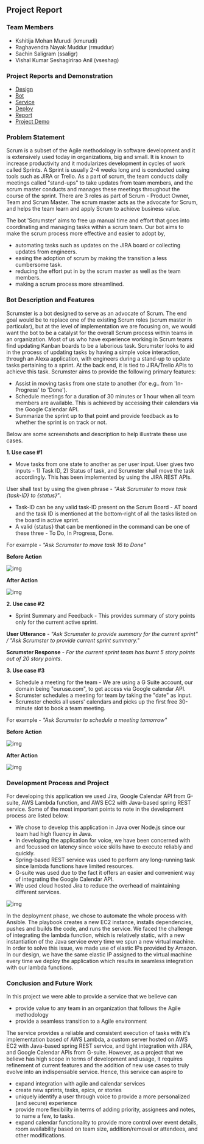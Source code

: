 ## Project Report

### Team Members

* Kshitija Mohan Murudi (kmurudi)
* Raghavendra Nayak Muddur (rmuddur)
* Sachin Saligram (ssaligr)
* Vishal Kumar Seshagirirao Anil (vseshag)

### Project Reports and Demonstration

* [Design](https://github.ncsu.edu/rmuddur/Scrumster/blob/master/DESIGN.md)
* [Bot](https://github.ncsu.edu/rmuddur/Scrumster/blob/master/Alexa-Bot/BOT.md)
* [Service](https://github.ncsu.edu/rmuddur/Scrumster/blob/master/Alexa-service/SERVICE.md)
* [Deploy](https://github.ncsu.edu/rmuddur/Scrumster/blob/master/Alexa-Deploy/DEPLOY.md)
* [Report](https://github.ncsu.edu/rmuddur/Scrumster/blob/master/Alexa-Report/REPORT.md)
* [Project Demo](https://youtu.be/g2zEf1eVQVE)

### Problem Statement

Scrum is a subset of the Agile methodology in software development and it is extensively used today in organizations, big and small. It is known to increase productivity and it modularizes development in cycles of work called Sprints. A Sprint is usually 2-4 weeks long and is conducted using tools such as JIRA or Trello. As a part of scrum, the team conducts daily meetings called "stand-ups" to take updates from team members, and the scrum master conducts and manages these meetings throughout the course of the sprint. There are 3 roles as part of Scrum - Product Owner, Team and Scrum Master. The scrum master acts as the advocate for Scrum, and helps the team learn and apply Scrum to achieve business value.

The bot 'Scrumster' aims to free up manual time and effort that goes into coordinating and managing tasks within a scrum team. Our bot aims to make the scrum process more effective and easier to adopt by,

* automating tasks such as updates on the JIRA board or collecting updates from engineers.
* easing the adoption of scrum by making the transition a less cumbersome task.
* reducing the effort put in by the scrum master as well as the team members.
* making a scrum process more streamlined.

### Bot Description and Features

Scrumster is a bot designed to serve as an advocate of Scrum. The end goal would be to replace one of the existing Scrum roles (scrum master in particular), but at the level of implementation we are focusing on, we would want the bot to be a catalyst for the overall Scrum process within teams in an organization. Most of us who have experience working in Scrum teams find updating Kanban boards to be a laborious task. Scrumster looks to aid in the process of updating tasks by having a simple voice interaction, through an Alexa application, with engineers during a stand-up to update tasks pertaining to a sprint. At the back end, it is tied to JIRA/Trello APIs to achieve this task. Scrumster aims to provide the following primary features:

* Assist in moving tasks from one state to another (for e.g.. from 'In-Progress' to 'Done').
* Schedule meetings for a duration of 30 minutes or 1 hour when all team members are available. This is achieved by accessing their calendars via the Google Calendar API.
* Summarize the sprint up to that point and provide feedback as to whether the sprint is on track or not.

Below are some screenshots and description to help illustrate these use cases.

__1. Use case #1__

* Move tasks from one state to another as per user input. User gives two inputs - 1) Task ID, 2) Status of task, and Scrumster shall move the task accordingly. This has been implemented by using the JIRA REST APIs.

User shall test by using the given phrase - *"Ask Scrumster to move task {task-ID} to {status}"*.

* Task-ID can be any valid task-ID present on the Scrum Board - AT board and the task ID is mentioned at the bottom-right of all the tasks listed on the board in active sprint.
* A valid {status} that can be mentioned in the command can be one of these three - To Do, In Progress, Done.

For example - *"Ask Scrumster to move task 16 to Done"*

__Before Action__

![img](https://github.ncsu.edu/rmuddur/Scrumster/blob/master/Alexa-Deploy/se3.PNG)

__After Action__

![img](https://github.ncsu.edu/rmuddur/Scrumster/blob/master/Alexa-Deploy/se5.PNG)

__2. Use case #2__

* Sprint Summary and Feedback - This provides summary of story points only for the current active sprint.

__User Utterance__ - *"Ask Scrumster to provide summary for the current sprint" / "Ask Scrumster to provide current sprint summary."*

__Scrumster Response__ - *For the current sprint team has burnt 5 story points out of 20 story points*.

__3. Use case #3__

* Schedule a meeting for the team - We are using a G Suite account, our domain being "ouruse.com", to get access via Google calendar API. 
* Scrumster schedules a meeting for team by taking the "date" as input.
* Scrumster checks all users' calendars and picks up the first free 30-minute slot to book a team meeting.

For example - *"Ask Scrumster to schedule a meeting tomorrow"*

__Before Action__

![img](https://github.ncsu.edu/rmuddur/Scrumster/blob/master/Alexa-Deploy/se12.PNG)

__After Action__

![img](https://github.ncsu.edu/rmuddur/Scrumster/blob/master/Alexa-Deploy/se15.PNG)

### Development Process and Project

For developing this application we used Jira, Google Calendar API from G-suite, AWS Lambda function, and AWS EC2 with Java-based spring REST service. Some of the most important points to note in the development process are listed below.

* We chose to develop this application in Java over Node.js since our team had high fluency in Java. 
* In developing the application for voice, we have been concerned with and focussed on latency since voice skills have to execute reliably and quickly. 
* Spring-based REST service was used to perform any long-running task since lambda functions have limited resources. 
* G-suite was used due to the fact it offers an easier and convenient way of integrating the Google Calendar API. 
* We used cloud hosted Jira to reduce the overhead of maintaining different services.

![img](https://github.ncsu.edu/rmuddur/Scrumster/blob/master/images/architecture_diagram.png)

In the deployment phase, we chose to automate the whole process with Ansible. The playbook creates a new EC2 instance, installs dependencies, pushes and builds the code, and runs the service. We faced the challenge of integrating the lambda function, which is relatively static, with a new instantiation of the Java service every time we spun a new virtual machine. In order to solve this issue, we made use of elastic IPs provided by Amazon. In our design, we have the same elastic IP assigned to the virtual machine every time we deploy the application which results in seamless integration with our lambda functions.

### Conclusion and Future Work

In this project we were able to provide a service that we believe can 
* provide value to any team in an organization that follows the Agile methodology
* provide a seamless transition to a Agile environment

The service provides a reliable and consistent execution of tasks with it's implementation based of AWS Lambda, a custom server hosted on AWS EC2 with Java-based spring REST service, and tight integration with JIRA, and Google Calendar APIs from G-suite. However, as a project that we believe has high scope in terms of development and usage, it requires refinement of current features and the addition of new use cases to truly evolve into an indispensable service. Hence, this service can aspire to
* expand integration with agile and calendar services
* create new sprints, tasks, epics, or stories
* uniquely identify a user through voice to provide a more personalized (and secure) experience
* provide more flexibility in terms of adding priority, assignees and notes, to name a few, to tasks. 
* expand calendar functionality to provide more control over event details, room availability based on team size, addition/removal or attendees, and other modifications.
